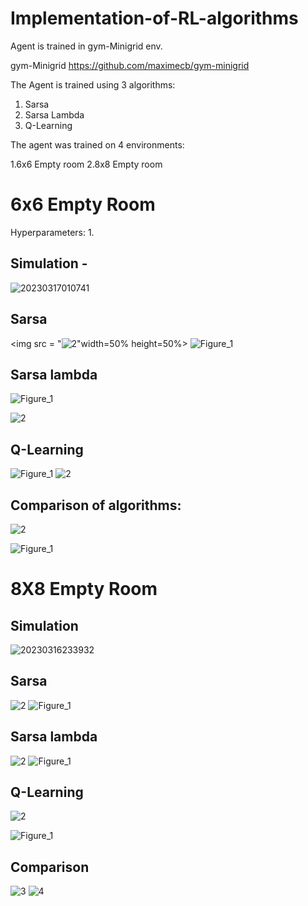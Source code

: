# Implementation-of-RL-algorithms
Agent is trained in gym-Minigrid env.


gym-Minigrid https://github.com/maximecb/gym-minigrid


The Agent is trained using 3 algorithms:
1. Sarsa 
2. Sarsa Lambda
3. Q-Learning

The agent was trained on 4 environments:

1.6x6 Empty room
2.8x8 Empty room

# 6x6 Empty Room 

Hyperparameters:
1. 
 
## Simulation -
![20230317010741](https://user-images.githubusercontent.com/109021179/225740672-c190c049-6d3c-4bdb-89eb-385cef883bbe.gif)

## Sarsa

<img src = "![2](https://user-images.githubusercontent.com/109021179/225892772-2bd66be9-2d5b-42bb-8d4b-95cd336c5dc0.png)"width=50% height=50%>
![Figure_1](https://user-images.githubusercontent.com/109021179/225892794-a002fb91-fd8b-46c8-b98b-319b07ef198a.png)
## Sarsa lambda
![Figure_1](https://user-images.githubusercontent.com/109021179/225893486-8dc19a07-4042-4c33-80fd-ba95669fa585.png)

![2](https://user-images.githubusercontent.com/109021179/225892980-0232a28c-359a-4a56-9634-ae98fa75036f.png)
## Q-Learning

![Figure_1](https://user-images.githubusercontent.com/109021179/225893145-add080e1-27be-4bba-85e1-c4df0daa5085.png)
![2](https://user-images.githubusercontent.com/109021179/225894014-8c246efb-c8b1-4206-8e27-1389d5a57ed5.png)

## Comparison of algorithms:
![2](https://user-images.githubusercontent.com/109021179/225894395-0668564d-6a84-4d4a-bc09-68690ac1c307.png)

![Figure_1](https://user-images.githubusercontent.com/109021179/225894302-d72ad635-37e7-4980-a8df-b8db5e7b03fb.png)

# 8X8 Empty Room

## Simulation
![20230316233932](https://user-images.githubusercontent.com/109021179/225906097-33634596-6e56-412b-9bee-ab7649075a96.gif)

## Sarsa
![2](https://user-images.githubusercontent.com/109021179/225897340-c8ebe377-f3ea-4fab-a3a7-6e133167f211.png)
![Figure_1](https://user-images.githubusercontent.com/109021179/225897656-38c26c04-9a7b-4307-bafe-6334c729e120.png)
## Sarsa lambda
![2](https://user-images.githubusercontent.com/109021179/225898124-f15d632e-38af-4a12-8b1d-5edce4ebac45.png)
![Figure_1](https://user-images.githubusercontent.com/109021179/225897995-b0a464c5-9738-453d-a7a6-8c39d9404fd8.png)

## Q-Learning
![2](https://user-images.githubusercontent.com/109021179/225899132-52ce2dde-b16f-4652-b8a4-a972f86f5a32.png)

![Figure_1](https://user-images.githubusercontent.com/109021179/225898400-4038c8c1-666f-46c4-aa39-d66a9c8c88f5.png)

## Comparison
![3](https://user-images.githubusercontent.com/109021179/225898613-3f42cd1d-72f7-4957-b800-c01162b2b5c3.png)
![4](https://user-images.githubusercontent.com/109021179/225898677-82e1ac7b-43a1-4ae3-9334-8a4e248e99f6.png)





